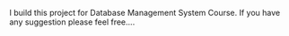 I build this project for Database Management System Course. If you have any suggestion please feel free....
